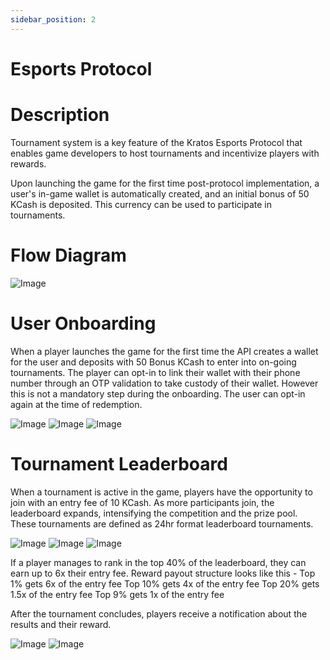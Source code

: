 ```yaml
---
sidebar_position: 2
---
```


# Esports Protocol


# Description

Tournament system is a key feature of the Kratos Esports Protocol that enables game developers to host tournaments and incentivize players with rewards.

Upon launching the game for the first time post-protocol implementation, a user's in-game wallet is automatically created, and an initial bonus of 50 KCash is deposited. This currency can be used to participate in tournaments.

# Flow Diagram

![Image](../../static/img/Eimage12.png)


# User Onboarding

When a player launches the game for the first time the API creates a wallet for the user and deposits with 50 Bonus KCash to enter into on-going tournaments. The player can opt-in to link their wallet with their phone number through an OTP validation to take custody of their wallet. However this is not a mandatory step during the onboarding. The user can opt-in again at the time of redemption.

![Image](../../static/img/Eimage4.png)
![Image](../../static/img/Eimage7.png)
![Image](../../static/img/Eimage13.png)

# Tournament Leaderboard


When a tournament is active in the game, players have the opportunity to join with an entry fee of 10 KCash. As more participants join, the leaderboard expands, intensifying the competition and the prize pool. These tournaments are defined as 24hr format leaderboard tournaments.





![Image](../../static/img/Eimage10.png)
![Image](../../static/img/Eimage8.png)
![Image](../../static/img/Eimage5.png)


If a player manages to rank in the top 40% of the leaderboard, they can earn up to 6x their entry fee. 
Reward payout structure looks like this - 
Top 1% gets 6x of the entry fee
Top 10% gets 4x of the entry fee
Top 20% gets 1.5x of the entry fee
Top 9% gets 1x of the entry fee

After the tournament concludes, players receive a notification about the results and their reward. 

![Image](../../static/img/Eimage9.png)
![Image](../../static/img/Eimage3.png)

